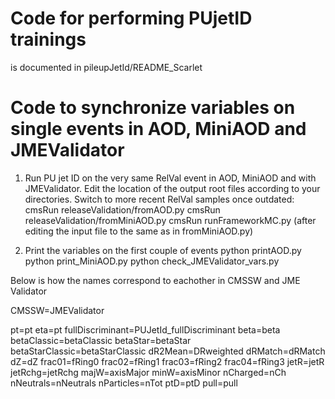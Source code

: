 # Code for performing PUjetID trainings
is documented in pileupJetId/README_Scarlet

# Code to synchronize variables on single events in AOD, MiniAOD and JMEValidator

1. Run PU jet ID on the very same RelVal event in AOD, MiniAOD and with JMEValidator. Edit the location of the output root files according to your directories. Switch to more recent RelVal samples once outdated:
cmsRun releaseValidation/fromAOD.py
cmsRun releaseValidation/fromMiniAOD.py
cmsRun runFrameworkMC.py (after editing the input file to the same as in fromMiniAOD.py)

2. Print the variables on the first couple of events
python printAOD.py
python print_MiniAOD.py
python check_JMEValidator_vars.py

Below is how the names correspond to eachother in CMSSW and JME Validator

CMSSW=JMEValidator

pt=pt
eta=pt
fullDiscriminant=PUJetId_fullDiscriminant
beta=beta
betaClassic=betaClassic
betaStar=betaStar
betaStarClassic=betaStarClassic
dR2Mean=DRweighted
dRMatch=dRMatch
dZ=dZ
frac01=fRing0
frac02=fRing1
frac03=fRing2
frac04=fRing3
jetR=jetR
jetRchg=jetRchg
majW=axisMajor
minW=axisMinor
nCharged=nCh
nNeutrals=nNeutrals
nParticles=nTot
ptD=ptD
pull=pull
